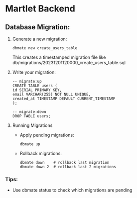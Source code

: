 # Martlet Backend


## Database Migration:
1. Generate a new migration:  
    ```
    dbmate new create_users_table
    ```  
    This creates a timestamped migration file like db/migrations/20231201120000_create_users_table.sql

2. Write your migration:  
    ```
    -- migrate:up
    CREATE TABLE users (
    id SERIAL PRIMARY KEY,
    email VARCHAR(255) NOT NULL UNIQUE,
    created_at TIMESTAMP DEFAULT CURRENT_TIMESTAMP
    );

    -- migrate:down
    DROP TABLE users;
    ```

3. Running Migrations
   - Apply pending migrations:
        ```
        dbmate up
        ```
    - Rollback migrations:
        ```
        dbmate down    # rollback last migration
        dbmate down 2  # rollback last 2 migrations
        ```

### Tips:
- Use dbmate status to check which migrations are pending

